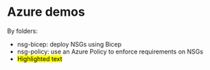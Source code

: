 # Azure demos

By folders:
- nsg-bicep: deploy NSGs using Bicep
- nsg-policy: use an Azure Policy to enforce requirements on NSGs
- <mark >Highlighted text </mark>